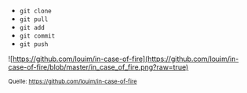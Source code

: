 - `git clone`
- `git pull`
- `git add`
- `git commit`
- `git push`

![https://github.com/louim/in-case-of-fire](https://github.com/louim/in-case-of-fire/blob/master/in_case_of_fire.png?raw=true)

<sup>Quelle: https://github.com/louim/in-case-of-fire</sup>